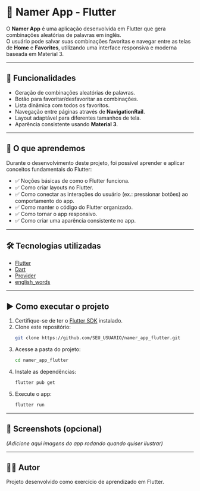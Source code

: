 # 📱 Namer App - Flutter

O **Namer App** é uma aplicação desenvolvida em Flutter que gera combinações aleatórias de palavras em inglês.  
O usuário pode salvar suas combinações favoritas e navegar entre as telas de **Home** e **Favorites**, utilizando uma interface responsiva e moderna baseada em Material 3.

---

## 🚀 Funcionalidades
- Geração de combinações aleatórias de palavras.
- Botão para favoritar/desfavoritar as combinações.
- Lista dinâmica com todos os favoritos.
- Navegação entre páginas através de **NavigationRail**.
- Layout adaptável para diferentes tamanhos de tela.
- Aparência consistente usando **Material 3**.

---

## 📖 O que aprendemos
Durante o desenvolvimento deste projeto, foi possível aprender e aplicar conceitos fundamentais do Flutter:

- ✅ Noções básicas de como o Flutter funciona.  
- ✅ Como criar layouts no Flutter.  
- ✅ Como conectar as interações do usuário (ex.: pressionar botões) ao comportamento do app.  
- ✅ Como manter o código do Flutter organizado.  
- ✅ Como tornar o app responsivo.  
- ✅ Como criar uma aparência consistente no app.  

---

## 🛠️ Tecnologias utilizadas
- [Flutter](https://flutter.dev/)  
- [Dart](https://dart.dev/)  
- [Provider](https://pub.dev/packages/provider)  
- [english_words](https://pub.dev/packages/english_words)  

---

## ▶️ Como executar o projeto
1. Certifique-se de ter o [Flutter SDK](https://docs.flutter.dev/get-started/install) instalado.  
2. Clone este repositório:  
   ```bash
   git clone https://github.com/SEU_USUARIO/namer_app_flutter.git
   ```
3. Acesse a pasta do projeto:  
   ```bash
   cd namer_app_flutter
   ```
4. Instale as dependências:  
   ```bash
   flutter pub get
   ```
5. Execute o app:  
   ```bash
   flutter run
   ```

---

## 📸 Screenshots (opcional)
*(Adicione aqui imagens do app rodando quando quiser ilustrar)*  

---

## 👩‍💻 Autor
Projeto desenvolvido como exercício de aprendizado em Flutter.  
